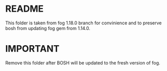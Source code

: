 README
===

This folder is taken from fog 1.18.0 branch for convinience and to preserve bosh from updating fog gem from 1.14.0.

IMPORTANT
===

Remove this folder after BOSH will be updated to the fresh version of fog.

